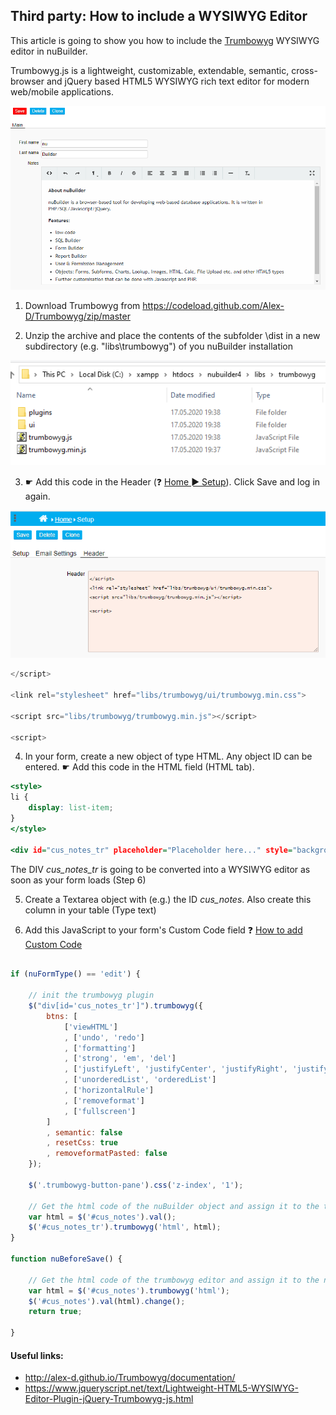 ## Third party: How to include a WYSIWYG Editor

This article is going to show you how to include the [Trumbowyg](http://alex-d.github.io/Trumbowyg/) WYSIWYG editor in nuBuilder.

Trumbowyg.js is a lightweight, customizable, extendable, semantic, cross-browser and jQuery based HTML5 WYSIWYG rich text editor for modern web/mobile applications.

<p align="left">
  <img src="screenshots/trumbowyg.png">
</p>



1. Download Trumbowyg from https://codeload.github.com/Alex-D/Trumbowyg/zip/master

2. Unzip the archive and place the contents of the subfolder \dist in a new subdirectory (e.g. "libs\trumbowyg") of you nuBuilder installation


<p align="left">
  <img src="screenshots/unzip.png">
</p>



3. ☛  Add this code in the Header (❓ [Home ► Setup](/common/setup_header.gif)). Click Save and log in again.


<p align="left">
  <img src="screenshots/header.png">
</p>



```javascript
</script>

<link rel="stylesheet" href="libs/trumbowyg/ui/trumbowyg.min.css">

<script src="libs/trumbowyg/trumbowyg.min.js"></script>

<script>
```


4. In your form, create a new object of type HTML. Any object ID can be entered.
   ☛  Add this code in the HTML field (HTML tab).
   
```htm   
<style>
li {
    display: list-item;
}
</style>

<div id="cus_notes_tr" placeholder="Placeholder here..." style="background:white"></div>
```
The DIV *cus_notes_tr* is going to be converted into a WYSIWYG editor as soon as your form loads (Step 6)

5. Create a Textarea object with (e.g.) the ID *cus_notes*. Also create this column in your table (Type text)
     
6. Add this JavaScript to your form's Custom Code field
   ❓ [How to add Custom Code](/common/form_add_custom_code_javascript.gif)
   
```javascript

if (nuFormType() == 'edit') {

    // init the trumbowyg plugin
    $("div[id='cus_notes_tr']").trumbowyg({
        btns: [
            ['viewHTML']
            , ['undo', 'redo']
            , ['formatting']
            , ['strong', 'em', 'del']
            , ['justifyLeft', 'justifyCenter', 'justifyRight', 'justifyFull']
            , ['unorderedList', 'orderedList']
            , ['horizontalRule']
            , ['removeformat']
            , ['fullscreen']
        ]
        , semantic: false
        , resetCss: true
        , removeformatPasted: false
    });

    $('.trumbowyg-button-pane').css('z-index', '1');

    // Get the html code of the nuBuilder object and assign it to the trumbowyg editor
    var html = $('#cus_notes').val();
    $('#cus_notes_tr').trumbowyg('html', html);
}

function nuBeforeSave() {

    // Get the html code of the trumbowyg editor and assign it to the nuBuilder object
    var html = $('#cus_notes').trumbowyg('html');
    $('#cus_notes').val(html).change();
    return true;

}
```

#### Useful links:

* http://alex-d.github.io/Trumbowyg/documentation/
* https://www.jqueryscript.net/text/Lightweight-HTML5-WYSIWYG-Editor-Plugin-jQuery-Trumbowyg-js.html
